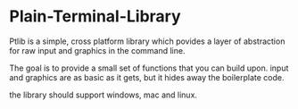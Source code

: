 # Plain-Terminal-Library

Ptlib is a simple, cross platform library which povides a layer of abstraction for raw input and graphics in the command line.

The goal is to provide a small set of functions that you can build upon. 
input and graphics are as basic as it gets, but it hides away the boilerplate code.

the library should support windows, mac and linux.
